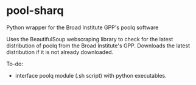 # pool-sharq
Python wrapper for the Broad Institute GPP's poolq software


Uses the BeautifulSoup webscraping library to check for the latest distribution of poolq from the Broad Institute's GPP. Downloads the latest distribution if it is not already downloaded.

To-do:
- interface poolq module (.sh script) with python executables. 
